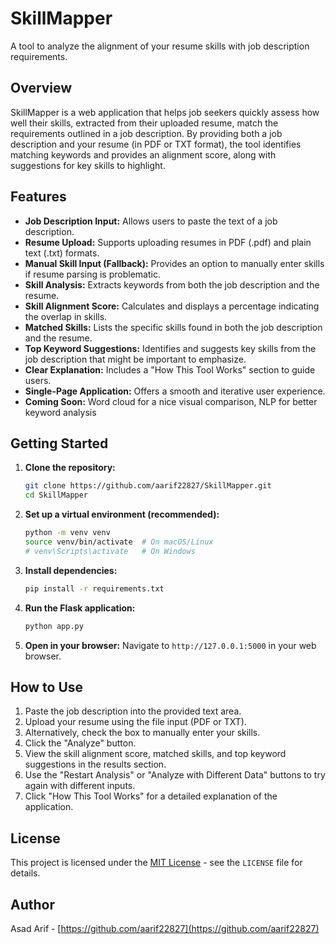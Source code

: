 # SkillMapper

A tool to analyze the alignment of your resume skills with job description requirements.

## Overview

SkillMapper is a web application that helps job seekers quickly assess how well their skills, extracted from their uploaded resume, match the requirements outlined in a job description. By providing both a job description and your resume (in PDF or TXT format), the tool identifies matching keywords and provides an alignment score, along with suggestions for key skills to highlight.

## Features

* **Job Description Input:** Allows users to paste the text of a job description.
* **Resume Upload:** Supports uploading resumes in PDF (.pdf) and plain text (.txt) formats.
* **Manual Skill Input (Fallback):** Provides an option to manually enter skills if resume parsing is problematic.
* **Skill Analysis:** Extracts keywords from both the job description and the resume.
* **Skill Alignment Score:** Calculates and displays a percentage indicating the overlap in skills.
* **Matched Skills:** Lists the specific skills found in both the job description and the resume.
* **Top Keyword Suggestions:** Identifies and suggests key skills from the job description that might be important to emphasize.
* **Clear Explanation:** Includes a "How This Tool Works" section to guide users.
* **Single-Page Application:** Offers a smooth and iterative user experience.
* **Coming Soon:** Word cloud for a nice visual comparison, NLP for better keyword analysis

## Getting Started

1.  **Clone the repository:**
    ```bash
    git clone https://github.com/aarif22827/SkillMapper.git
    cd SkillMapper
    ```

2.  **Set up a virtual environment (recommended):**
    ```bash
    python -m venv venv
    source venv/bin/activate  # On macOS/Linux
    # venv\Scripts\activate   # On Windows
    ```

3.  **Install dependencies:**
    ```bash
    pip install -r requirements.txt
    ```

4.  **Run the Flask application:**
    ```bash
    python app.py
    ```

5.  **Open in your browser:** Navigate to `http://127.0.0.1:5000` in your web browser.

## How to Use

1.  Paste the job description into the provided text area.
2.  Upload your resume using the file input (PDF or TXT).
3.  Alternatively, check the box to manually enter your skills.
4.  Click the "Analyze" button.
5.  View the skill alignment score, matched skills, and top keyword suggestions in the results section.
6.  Use the "Restart Analysis" or "Analyze with Different Data" buttons to try again with different inputs.
7.  Click "How This Tool Works" for a detailed explanation of the application.

## License

This project is licensed under the [MIT License](LICENSE) - see the `LICENSE` file for details.

## Author

Asad Arif - [https://github.com/aarif22827](https://github.com/aarif22827)
